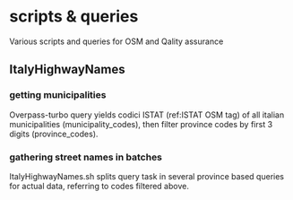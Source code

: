 # scripts & queries
Various scripts and queries for OSM and Qality assurance

## ItalyHighwayNames
### getting municipalities
Overpass-turbo query yields codici ISTAT (ref:ISTAT OSM tag) of all italian municipalities (municipality_codes), then filter province codes by first 3 digits (province_codes).

### gathering street names in batches
ItalyHighwayNames.sh splits query task in several province based queries for actual data, referring to codes filtered above.
